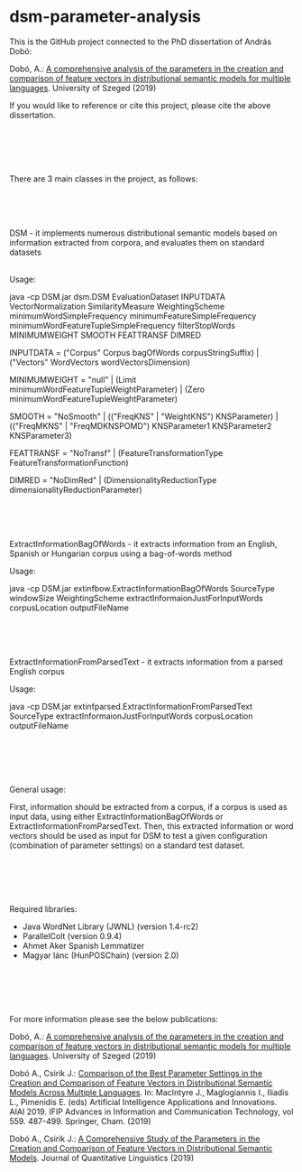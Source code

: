 # dsm-parameter-analysis
This is the GitHub project connected to the PhD dissertation of András Dobó:

Dobó, A.: <a href="http://doktori.bibl.u-szeged.hu/10120/1/AndrasDoboThesis2019.pdf" target="_blank">A comprehensive analysis of the parameters in the creation and comparison of feature vectors in distributional semantic models for multiple languages</a>. University of Szeged (2019)

If you would like to reference or cite this project, please cite the above dissertation.


<br><br><br><br>


There are 3 main classes in the project, as follows:

<br><br><br>

DSM - it implements numerous distributional semantic models based on information extracted from corpora, and evaluates them on standard datasets
<br><br>

Usage:

java -cp DSM.jar dsm.DSM EvaluationDataset INPUTDATA VectorNormalization SimilarityMeasure WeightingScheme minimumWordSimpleFrequency minimumFeatureSimpleFrequency minimumWordFeatureTupleSimpleFrequency filterStopWords MINIMUMWEIGHT SMOOTH FEATTRANSF DIMRED

INPUTDATA = ("Corpus" Corpus bagOfWords corpusStringSuffix) | ("Vectors" WordVectors wordVectorsDimension)

MINIMUMWEIGHT = "null" | (Limit minimumWordFeatureTupleWeightParameter) | (Zero minimumWordFeatureTupleWeightParameter)

SMOOTH = "NoSmooth" | (("FreqKNS" | "WeightKNS") KNSParameter) | (("FreqMKNS" | "FreqMDKNSPOMD") KNSParameter1 KNSParameter2 KNSParameter3)

FEATTRANSF = "NoTransf" | (FeatureTransformationType FeatureTransformationFunction)

DIMRED = "NoDimRed" | (DimensionalityReductionType dimensionalityReductionParameter)


<br><br><br>


ExtractInformationBagOfWords - it extracts information from an English, Spanish or Hungarian corpus using a bag-of-words method


Usage:

java -cp DSM.jar extinfbow.ExtractInformationBagOfWords SourceType windowSize WeightingScheme extractInformaionJustForInputWords corpusLocation outputFileName


<br><br><br>


ExtractInformationFromParsedText - it extracts information from a parsed English corpus


Usage:

java -cp DSM.jar extinfparsed.ExtractInformationFromParsedText SourceType extractInformaionJustForInputWords corpusLocation outputFileName


<br><br><br><br>


General usage:

First, information should be extracted from a corpus, if a corpus is used as input data, using either ExtractInformationBagOfWords or ExtractInformationFromParsedText. Then, this extracted information or word vectors should be used as input for DSM to test a given configuration (combination of parameter settings) on a standard test dataset.


<br><br><br><br>


Required libraries:
<ul>
<li>Java WordNet Library (JWNL) (version 1.4-rc2)</li>
<li>ParallelColt (version 0.9.4)</li>
<li>Ahmet Aker Spanish Lemmatizer</li>
<li>Magyar lánc (HunPOSChain) (version 2.0)</li>
</ul>


<br><br><br><br>


For more information please see the below publications:

Dobó, A.: <a href="http://doktori.bibl.u-szeged.hu/10120/1/AndrasDoboThesis2019.pdf" target="_blank">A comprehensive analysis of the parameters in the creation and comparison of feature vectors in distributional semantic models for multiple languages</a>. University of Szeged (2019)

Dobó A., Csirik J.: <a href="Publications/Comparison of the best parameter settings of DSMs across languages.pdf" target="_blank">Comparison of the Best Parameter Settings in the Creation and Comparison of Feature Vectors in Distributional Semantic Models Across Multiple Languages</a>. In: MacIntyre J., Maglogiannis I., Iliadis L., Pimenidis E. (eds) Artificial Intelligence Applications and Innovations. AIAI 2019. IFIP Advances in Information and Communication Technology, vol 559. 487-499. Springer, Cham. (2019)

Dobó A., Csirik J.: <a href="https://doi.org/10.1080/09296174.2019.1570897" target="_blank">A Comprehensive Study of the Parameters in the Creation and Comparison of Feature Vectors in Distributional Semantic Models</a>. Journal of Quantitative Linguistics (2019)

